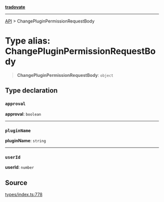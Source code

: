 [**tradovate**](../README.md)

***

[API](../API.md) > ChangePluginPermissionRequestBody

# Type alias: ChangePluginPermissionRequestBody

> **ChangePluginPermissionRequestBody**: `object`

## Type declaration

### `approval`

**approval**: `boolean`

***

### `pluginName`

**pluginName**: `string`

***

### `userId`

**userId**: `number`

## Source

[types/index.ts:778](https://github.com/cgilly2fast/tradovate-typescript/blob/b1caea5/src/types/index.ts#L778)

